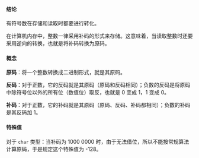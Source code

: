 #### 结论

有符号数在存储和读取时都要进行转化。

在计算机内存中，整数一律采用补码的形式来存储。这意味着，当读取整数时还要采用逆向的转换，也就是将补码转换为原码。

#### 概念

**原码**：将一个整数转换成二进制形式，就是其原码。

**反码**：对于正数，它的反码就是其原码（原码和反码相同）；负数的反码是将原码中除符号位以外的所有位（数值位）取反，也就是 0 变成 1，1 变成 0。

**补码**：对于正数，它的补码就是其原码（原码、反码、补码都相同）；负数的补码是其反码加 1。

#### 特殊值

对于 `char` 类型：当补码为 1000 0000 时，由于无法借位，所以不能按常规算法计算原码，于是规定这个特殊值为 -128。

